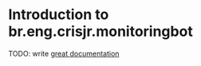 # Introduction to br.eng.crisjr.monitoringbot

TODO: write [great documentation](http://jacobian.org/writing/what-to-write/)
